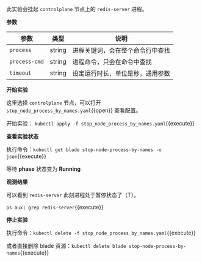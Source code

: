 此实验会挂起 `controlplane` 节点上的 `redis-server` 进程。

**参数**

| 参数 | 类型 | 说明 |
| --- | --- | --- |
| `process` | string | 进程关键词，会在整个命令行中查找 |
| `process-cmd` | string | 进程命令，只会在命令中查找 |
| `timeout` | string | 设定运行时长，单位是秒，通用参数|

**开始实验**

这里选择 `controlplane` 节点，可以打开 `stop_node_process_by_names.yaml`{{open}} 查看配置。

开始实验：
`kubectl apply -f stop_node_process_by_names.yaml`{{execute}}

**查看实验状态**

执行命令：`kubectl get blade stop-node-process-by-names -o json`{{execute}}

等待 **phase** 状态变为 **Running**

**观测结果**

可以看到 `redis-server` 此刻进程处于暂停状态了（T）。

`ps aux| grep redis-server`{{execute}}

**停止实验**

执行命令：`kubectl delete -f stop_node_process_by_names.yaml`{{execute}}

或者直接删除 blade 资源：`kubectl delete blade stop-node-process-by-names`{{execute}}
